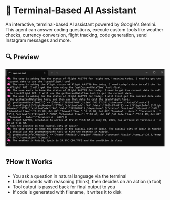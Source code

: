 # 🧠 Terminal-Based AI Assistant

An interactive, terminal-based AI assistant powered by Google's Gemini. This agent can answer coding questions, execute custom tools like weather checks, currency conversion, flight tracking, code generation, send Instagram messages and more.

## 🔍 Preview

![AI Assistant](./public/preview.png)

## ❓How It Works

-   You ask a question in natural language via the terminal
-   LLM responds with reasoning (think), then decides on an action (a tool)
-   Tool output is passed back for final output to you
-   If code is generated with filename, it writes it to disk